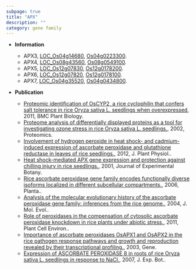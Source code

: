 ```yaml
---
subpage: true
title: "APX"
description: ""
category: gene family
---
```


* **Information**  
    + APX3, [LOC_Os04g14680](http://rice.plantbiology.msu.edu/cgi-bin/ORF_infopage.cgi?orf=LOC_Os04g14680), [Os04g0223300](http://rapdb.dna.affrc.go.jp/viewer/gbrowse_details/irgsp1?name=Os04g0223300).
    + APX4, [LOC_Os08g43560](http://rice.plantbiology.msu.edu/cgi-bin/ORF_infopage.cgi?orf=LOC_Os08g43560), [Os08g0549100](http://rapdb.dna.affrc.go.jp/viewer/gbrowse_details/irgsp1?name=Os08g0549100).
    + APX5, [LOC_Os12g07830](http://rice.plantbiology.msu.edu/cgi-bin/ORF_infopage.cgi?orf=LOC_Os12g07830), [Os12g0178200](http://rapdb.dna.affrc.go.jp/viewer/gbrowse_details/irgsp1?name=Os12g0178200).
    + APX6, [LOC_Os12g07820](http://rice.plantbiology.msu.edu/cgi-bin/ORF_infopage.cgi?orf=LOC_Os12g07820), [Os12g0178100](http://rapdb.dna.affrc.go.jp/viewer/gbrowse_details/irgsp1?name=Os12g0178100).
    + APX7, [LOC_Os04g35520](http://rice.plantbiology.msu.edu/cgi-bin/ORF_infopage.cgi?orf=LOC_Os04g35520), [Os04g0434800](http://rapdb.dna.affrc.go.jp/viewer/gbrowse_details/irgsp1?name=Os04g0434800).

* **Publication**  
    + [Proteomic identification of OsCYP2, a rice cyclophilin that confers salt tolerance in rice Oryza sativa L. seedlings when overexpressed](http://www.ncbi.nlm.nih.gov/pubmed?term=Proteomic+identification+of+OsCYP2,+a+rice+cyclophilin+that+confers+salt+tolerance+in+rice+Oryza+sativa+L.+seedlings+when+overexpressed%5BTitle%5D), 2011, BMC Plant Biology.
    + [Proteome analysis of differentially displayed proteins as a tool for investigating ozone stress in rice Oryza sativa L. seedlings.](http://www.ncbi.nlm.nih.gov/pubmed?term=Proteome+analysis+of+differentially+displayed+proteins+as+a+tool+for+investigating+ozone+stress+in+rice+Oryza+sativa+L.+seedlings.%5BTitle%5D), 2002, Proteomics.
    + [Involvement of hydrogen peroxide in heat shock- and cadmium-induced expression of ascorbate peroxidase and glutathione reductase in leaves of rice seedlings.](http://www.ncbi.nlm.nih.gov/pubmed?term=Involvement+of+hydrogen+peroxide+in+heat+shock-+and+cadmium-induced+expression+of+ascorbate+peroxidase+and+glutathione+reductase+in+leaves+of+rice+seedlings.%5BTitle%5D), 2012, J. Plant Physiol..
    + [Heat shock-mediated APX gene expression and protection against chilling injury in rice seedlings.](http://www.ncbi.nlm.nih.gov/pubmed?term=Heat+shock-mediated+APX+gene+expression+and+protection+against+chilling+injury+in+rice+seedlings.%5BTitle%5D), 2001, Journal of Experimental Botany.
    + [Rice ascorbate peroxidase gene family encodes functionally diverse isoforms localized in different subcellular compartments.](http://www.ncbi.nlm.nih.gov/pubmed?term=Rice+ascorbate+peroxidase+gene+family+encodes+functionally+diverse+isoforms+localized+in+different+subcellular+compartments.%5BTitle%5D), 2006, Planta..
    + [Analysis of the molecular evolutionary history of the ascorbate peroxidase gene family: inferences from the rice genome.](http://www.ncbi.nlm.nih.gov/pubmed?term=Analysis+of+the+molecular+evolutionary+history+of+the+ascorbate+peroxidase+gene+family:+inferences+from+the+rice+genome.%5BTitle%5D), 2004, J. Mol. Evol..
    + [Role of peroxidases in the compensation of cytosolic ascorbate peroxidase knockdown in rice plants under abiotic stress.](http://www.ncbi.nlm.nih.gov/pubmed?term=Role+of+peroxidases+in+the+compensation+of+cytosolic+ascorbate+peroxidase+knockdown+in+rice+plants+under+abiotic+stress.%5BTitle%5D), 2011, Plant Cell Environ..
    + [Importance of ascorbate peroxidases OsAPX1 and OsAPX2 in the rice pathogen response pathways and growth and reproduction revealed by their transcriptional profiling.](http://www.ncbi.nlm.nih.gov/pubmed?term=Importance+of+ascorbate+peroxidases+OsAPX1+and+OsAPX2+in+the+rice+pathogen+response+pathways+and+growth+and+reproduction+revealed+by+their+transcriptional+profiling.%5BTitle%5D), 2003, Gene.
    + [Expression of ASCORBATE PEROXIDASE 8 in roots of rice Oryza sativa L. seedlings in response to NaCl.](http://www.ncbi.nlm.nih.gov/pubmed?term=Expression+of+ASCORBATE+PEROXIDASE+8+in+roots+of+rice+Oryza+sativa+L.+seedlings+in+response+to+NaCl.%5BTitle%5D), 2007, J. Exp. Bot..


